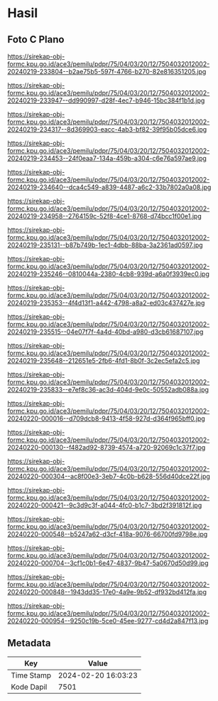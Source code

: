 # Hasil

## Foto C Plano

https://sirekap-obj-formc.kpu.go.id/ace3/pemilu/pdpr/75/04/03/20/12/7504032012002-20240219-233804--b2ae75b5-597f-4766-b270-82e816351205.jpg

https://sirekap-obj-formc.kpu.go.id/ace3/pemilu/pdpr/75/04/03/20/12/7504032012002-20240219-233947--dd990997-d28f-4ec7-b946-15bc384f1b1d.jpg

https://sirekap-obj-formc.kpu.go.id/ace3/pemilu/pdpr/75/04/03/20/12/7504032012002-20240219-234317--8d369903-eacc-4ab3-bf82-39f95b05dce6.jpg

https://sirekap-obj-formc.kpu.go.id/ace3/pemilu/pdpr/75/04/03/20/12/7504032012002-20240219-234453--24f0eaa7-134a-459b-a304-c6e76a597ae9.jpg

https://sirekap-obj-formc.kpu.go.id/ace3/pemilu/pdpr/75/04/03/20/12/7504032012002-20240219-234640--dca4c549-a839-4487-a6c2-33b7802a0a08.jpg

https://sirekap-obj-formc.kpu.go.id/ace3/pemilu/pdpr/75/04/03/20/12/7504032012002-20240219-234958--2764159c-52f8-4ce1-8768-d74bcc1f00e1.jpg

https://sirekap-obj-formc.kpu.go.id/ace3/pemilu/pdpr/75/04/03/20/12/7504032012002-20240219-235131--b87b749b-1ec1-4dbb-88ba-3a2361ad0597.jpg

https://sirekap-obj-formc.kpu.go.id/ace3/pemilu/pdpr/75/04/03/20/12/7504032012002-20240219-235246--0810044a-2380-4cb8-939d-a6a0f3939ec0.jpg

https://sirekap-obj-formc.kpu.go.id/ace3/pemilu/pdpr/75/04/03/20/12/7504032012002-20240219-235353--4f4d13f1-a442-4798-a8a2-ed03c437427e.jpg

https://sirekap-obj-formc.kpu.go.id/ace3/pemilu/pdpr/75/04/03/20/12/7504032012002-20240219-235515--04e07f7f-4a4d-40bd-a980-d3cb61687107.jpg

https://sirekap-obj-formc.kpu.go.id/ace3/pemilu/pdpr/75/04/03/20/12/7504032012002-20240219-235648--212651e5-2fb6-4fd1-8b0f-3c2ec5efa2c5.jpg

https://sirekap-obj-formc.kpu.go.id/ace3/pemilu/pdpr/75/04/03/20/12/7504032012002-20240219-235833--e7ef8c36-ac3d-404d-9e0c-50552adb088a.jpg

https://sirekap-obj-formc.kpu.go.id/ace3/pemilu/pdpr/75/04/03/20/12/7504032012002-20240220-000016--d709dcb8-9413-4f58-927d-d364f965bff0.jpg

https://sirekap-obj-formc.kpu.go.id/ace3/pemilu/pdpr/75/04/03/20/12/7504032012002-20240220-000130--f482ad92-8739-4574-a720-92069c1c37f7.jpg

https://sirekap-obj-formc.kpu.go.id/ace3/pemilu/pdpr/75/04/03/20/12/7504032012002-20240220-000304--ac8f00e3-3eb7-4c0b-b628-556d40dce22f.jpg

https://sirekap-obj-formc.kpu.go.id/ace3/pemilu/pdpr/75/04/03/20/12/7504032012002-20240220-000421--9c3d9c3f-a044-4fc0-b1c7-3bd2f391812f.jpg

https://sirekap-obj-formc.kpu.go.id/ace3/pemilu/pdpr/75/04/03/20/12/7504032012002-20240220-000548--b5247a62-d3cf-418a-9076-66700fd9798e.jpg

https://sirekap-obj-formc.kpu.go.id/ace3/pemilu/pdpr/75/04/03/20/12/7504032012002-20240220-000704--3cf1c0b1-6e47-4837-9b47-5a0670d50d99.jpg

https://sirekap-obj-formc.kpu.go.id/ace3/pemilu/pdpr/75/04/03/20/12/7504032012002-20240220-000848--1943dd35-17e0-4a9e-9b52-df932bd412fa.jpg

https://sirekap-obj-formc.kpu.go.id/ace3/pemilu/pdpr/75/04/03/20/12/7504032012002-20240220-000954--9250c19b-5ce0-45ee-9277-cd4d2a847f13.jpg


## Metadata

| Key        | Value               |
| ---------- | ------------------- |
| Time Stamp | 2024-02-20 16:03:23 |
| Kode Dapil | 7501                |



